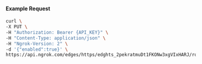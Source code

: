 <!-- Code generated for API Clients. DO NOT EDIT. -->

#### Example Request

```bash
curl \
-X PUT \
-H "Authorization: Bearer {API_KEY}" \
-H "Content-Type: application/json" \
-H "Ngrok-Version: 2" \
-d '{"enabled":true}' \
https://api.ngrok.com/edges/https/edghts_2pekratmuDt1FKONw3xgVIxHARJ/routes/edghtsrt_2pekrbCHG5g2A7QidRglTMmKPOJ/websocket_tcp_converter
```
